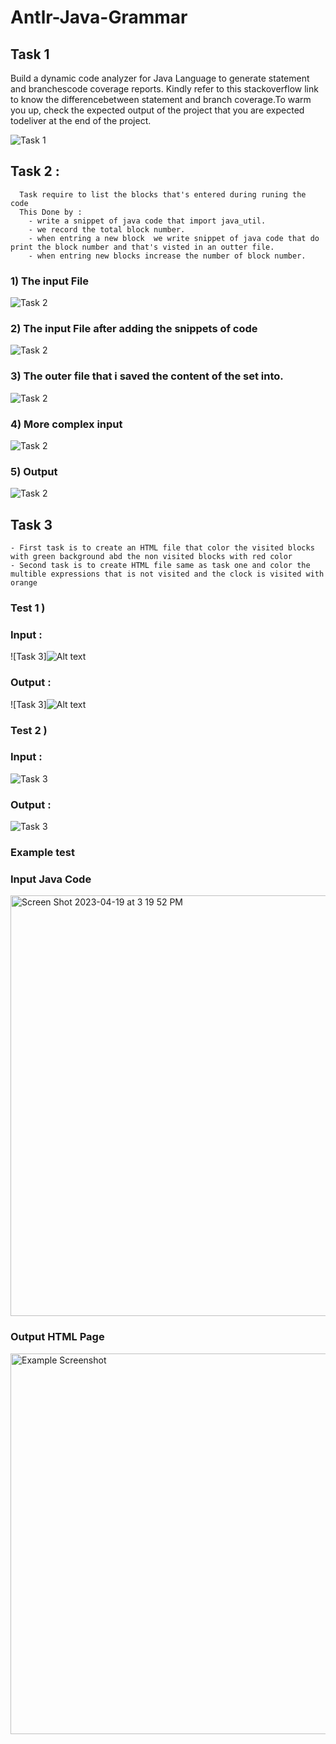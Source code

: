 # Antlr-Java-Grammar
## Task 1
Build a dynamic code analyzer for Java Language to generate statement and branchescode coverage reports. Kindly refer to this stackoverflow link to know the differencebetween statement and branch coverage.To warm you up, check the expected output of the project that you are expected todeliver at the end of the project.
  
![Task 1](https://github.com/sayedhassan-a/Antlr-Java-Grammar/blob/master/1.jpg)
## Task 2 : 
   
      Task require to list the blocks that's entered during runing the code 
      This Done by :
        - write a snippet of java code that import java_util.
        - we record the total block number.
        - when entring a new block  we write snippet of java code that do print the block number and that's visted in an outter file.
        - when entring new blocks increase the number of block number.
  ### 1) The input File
  ![Task 2](https://github.com/sayedhassan-a/Antlr-Java-Grammar/blob/master/st.jpg)
  ### 2) The input File after adding the snippets of code
  ![Task 2](https://github.com/sayedhassan-a/Antlr-Java-Grammar/blob/master/end.jpg)
  ### 3) The outer file that i saved the content of the set into.
  ![Task 2](https://github.com/sayedhassan-a/Antlr-Java-Grammar/blob/master/2.jpg)
  ### 4) More complex input
  ![Task 2](https://github.com/sayedhassan-a/Antlr-Java-Grammar/blob/master/input2.jpg)
  ### 5) Output
  ![Task 2](https://github.com/sayedhassan-a/Antlr-Java-Grammar/blob/master/output2.jpg)    

## Task 3 
    - First task is to create an HTML file that color the visited blocks with green background abd the non visited blocks with red color
    - Second task is to create HTML file same as task one and color the multible expressions that is not visited and the clock is visited with orange

### Test 1 )
   ### Input :
   ![Task 3]![Alt text](https://github.com/sayedhassan-a/Antlr-Java-Grammar/blob/master/test1/input.jpg)
   ### Output :
   ![Task 3]![Alt text](https://github.com/sayedhassan-a/Antlr-Java-Grammar/blob/master/test1/result.jpg)
 
### Test 2 )
   ### Input :
   ![Task 3](https://github.com/sayedhassan-a/Antlr-Java-Grammar/blob/master/test2.png)
   ### Output :
   ![Task 3](https://github.com/sayedhassan-a/Antlr-Java-Grammar/blob/master/OUT2.png)
### Example test 
  ### Input Java Code 
  <img width="673" alt="Screen Shot 2023-04-19 at 3 19 52 PM" src="https://user-images.githubusercontent.com/66203316/233087419-1819edd0-eca2-43d9-8255-6df1ec03ae17.png">
  
  ### Output HTML Page
  <img width="609" alt="Example Screenshot" src="https://user-images.githubusercontent.com/66203316/233086898-d147b2de-443b-4d74-a955-00e7607d9921.png">

  
